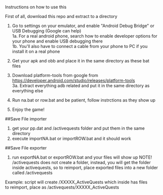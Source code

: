 Instructions on how to use this

First of all, download this repo and extract to a directory

1. Go to settings on your emulator, and enable "Android Debug Bridge" or USB Debugging (Google can help)  
1a. For a real android phone, search how to enable developer options for your phone and enable USB debugging there  
1b. You'll also have to connect a cable from your phone to PC if you install it on a real phone  

2. Get your apk and obb and place it in the same directory as these bat files

3. Download platform-tools from google from https://developer.android.com/studio/releases/platform-tools  
3a. Extract everything adb related and put it in the same directory as everything else

4. Run na.bat or row.bat and be patient, follow instrctions as they show up

5. Enjoy the game!

##Save File importer

1. get your pp.dat and /activequests folder and put them in the same directory
2. execute importNA.bat or importROW.bat and it should work

##Save File exporter
1. run exportNA.bat or exportROW.bat and your files will show up
NOTE! /activequests does not create a folder, instead, you will get the folder inside activequests, so to reimport, place exported files into a new folder called /activequests  

Example: script will create /XXXXX_ActiveQuests which inside has files  
to reimport, place as /activequests/XXXXX_ActiveQuests
